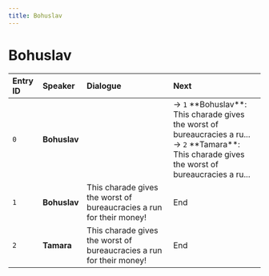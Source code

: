 ```yaml
---
title: Bohuslav
---
```


# Bohuslav


| Entry ID | Speaker | Dialogue | Next |
| :------- | :------ | :------- | :------------ |
| `0` | **Bohuslav** |  | → `1` \*\*Bohuslav\*\*: This charade gives the worst of bureaucracies a ru\.\.\.<br>→ `2` \*\*Tamara\*\*: This charade gives the worst of bureaucracies a ru\.\.\. |
| `1` | **Bohuslav** | This charade gives the worst of bureaucracies a run for their money\! | End |
| `2` | **Tamara** | This charade gives the worst of bureaucracies a run for their money\! | End |
